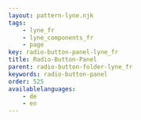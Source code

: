 ```yaml
---
layout: pattern-lyne.njk
tags: 
    - lyne_fr
    - lyne_components_fr
    - page
key: radio-button-panel-lyne_fr
title: Radio-Button-Panel
parent: radio-button-folder-lyne_fr
keywords: radio-button-panel
order: 525
availablelanguages: 
    - de
    - en
---
```

